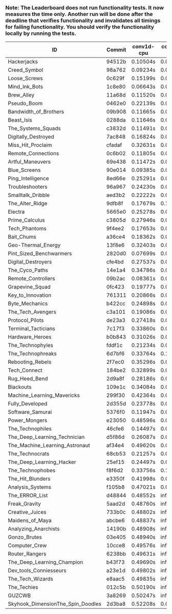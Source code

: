 ### Note: The Leaderboard does not run functionality tests. It now measures the time only. Another run will be done after the deadline that verifies functionality and invalidates all timings for failing functionality. You should verify the functionality locally by running the tests.

|ID|Commit|conv1d-cpu|conv1d-gpu|DWSPConv2D-gpu|gemm-gpu|avg|
|-|-|-|-|-|-|-|
|Hackerjacks|94512b|0.10504s|0.06275s|2.91508s|1.80631s|1.22229s|
|Creed_Symbol|98a762|0.09234s|0.04797s|2.95547s|1.82509s|1.23022s|
|Loose_Screws|0c629f|0.15199s|0.07505s|2.93727s|1.83749s|1.25045s|
|Mind_Ink_Bots|1c8e80|0.06643s|0.06430s|3.02523s|1.88327s|1.25981s|
|Brew_Alley|11a68d|0.11520s|0.04572s|3.00890s|1.88570s|1.26388s|
|Pseudo_Boom|0462e0|0.22139s|0.04343s|2.89584s|1.89516s|1.26396s|
|Bandwidth_of_Brothers|09b908|0.11665s|0.06825s|3.00425s|1.90700s|1.27404s|
|Beast_Isis|0288da|0.11646s|0.09019s|3.05931s|1.83137s|1.27433s|
|The_Systems_Squads|c3832d|0.11491s|0.04375s|3.06120s|1.88364s|1.27588s|
|Digitally_Destroyed|7ac848|0.16824s|0.06500s|2.99720s|1.89787s|1.28208s|
|Miss_Hit_Proclaim|cfadaf|0.32631s|0.07260s|2.94645s|1.78789s|1.28332s|
|Remote_Connections|0c6b02|0.11805s|0.04923s|3.07437s|1.89437s|1.28401s|
|Artful_Maneuvers|69e438|0.11472s|0.07403s|3.02125s|1.94243s|1.28811s|
|Blue_Screens|90e014|0.09385s|0.06188s|3.00562s|2.01338s|1.29368s|
|Ping_Intelligence|8ed66e|0.25291s|0.05708s|2.99088s|1.87446s|1.29383s|
|Troubleshooters|96a967|0.24230s|0.05938s|3.05312s|1.83453s|1.29733s|
|Smalltalk_Dribble|aed3b2|0.22222s|0.06603s|2.97716s|1.93198s|1.29935s|
|The_Alter_Ridge|9dfb8f|0.17679s|0.11210s|3.03495s|1.89964s|1.30587s|
|Electra|5665e0|0.25278s|0.06442s|3.02364s|1.88387s|1.30618s|
|Prime_Calculus|c3805d|0.27946s|0.07668s|3.00426s|1.87729s|1.30942s|
|Tech_Phantoms|9f4ee2|0.17653s|0.08999s|2.97244s|2.01608s|1.31376s|
|Bait_Chums|a36ce4|0.18362s|0.06415s|3.00306s|2.01814s|1.31724s|
|Geo-Thermal_Energy|13f8e6|0.32403s|0.07210s|3.01010s|1.91137s|1.32940s|
|Pint_Sized_Benchwarmers|2820d0|0.07699s|0.05156s|2.98718s|2.20811s|1.33096s|
|Digital_Destroyers|cfe4bd|0.27537s|0.06422s|2.99223s|2.00814s|1.33499s|
|The_Cyco_Paths|14e1a4|0.34786s|0.07710s|3.04525s|1.88415s|1.33859s|
|Remote_Controllers|09b2ac|0.08361s|0.04841s|3.29548s|1.97659s|1.35102s|
|Grapevine_Squad|0fc423|0.19777s|0.06566s|3.37081s|1.83152s|1.36644s|
|Key_to_Innovation|761311|0.20866s|0.04939s|3.06336s|2.17218s|1.37340s|
|Byte_Mechanics|b422cc|0.24898s|0.06504s|2.98989s|2.19584s|1.37494s|
|The_Tech_Avengers|c3a101|0.19086s|0.07131s|3.30726s|2.01141s|1.39521s|
|Protocol_Pilots|de23a3|0.27418s|0.07322s|3.31712s|2.02872s|1.42331s|
|Terminal_Tacticians|7c17f3|0.33860s|0.06910s|3.30391s|2.05905s|1.44266s|
|Hardware_Heroes|b0b843|0.31026s|0.07947s|3.30522s|2.08436s|1.44483s|
|The_Technophyles|fddf1c|0.21234s|0.04555s|3.44044s|2.09682s|1.44879s|
|The_Technophreaks|6d7bf6|0.33764s|0.14308s|3.31560s|2.04272s|1.45976s|
|Rebooting_Rebels|2f7ec0|0.35296s|0.07182s|3.16092s|2.25620s|1.46047s|
|Tech_Connect|184be2|0.32899s|0.07177s|3.29480s|2.19219s|1.47194s|
|Rug_Heed_Bend|2d9a8f|0.28186s|0.05894s|3.29657s|2.29720s|1.48364s|
|Blackouts|109e1c|0.34084s|0.07285s|3.15969s|2.49291s|1.51657s|
|Machine_Learning_Mavericks|299f30|0.42364s|0.07499s|3.32542s|2.37391s|1.54949s|
|Fully_Developed|2d355d|0.23778s|0.06608s|3.22062s|2.76126s|1.57143s|
|Software_Samurai|5376f0|0.11947s|0.04916s|3.66261s|3.02946s|1.71517s|
|Power_Mongers|e23050|0.48596s|0.04591s|3.06030s|4.52622s|2.02960s|
|The_Technophiles|46cfe6|0.14497s|0.07190s|3.32115s|4.72449s|2.06563s|
|The_Deep_Learning_Technician|d5f86d|0.26087s|0.07202s|3.34053s|4.74728s|2.10517s|
|The_Machine_Learning_Astronaut|af34e4|0.49620s|0.07991s|3.33404s|4.72264s|2.15820s|
|The_Technocrats|68cb53|0.21257s|0.08817s|3.39458s|5.94262s|2.40949s|
|The_Deep_Learning_Hacker|25ef15|0.24497s|0.08014s|infs|4.75148s|infs|
|The_Technophobes|f8f6d2|0.33756s|0.19220s|infs|2.07068s|infs|
|The_Hit_Blunders|e3350f|0.41998s|0.06392s|infs|4.49917s|infs|
|Analysis_Systems|f105b8|0.47021s|0.04659s|infs|infs|infs|
|The_ERROR_List|d48844|0.48552s|infs|infs|4.58538s|infs|
|Freak_Gravity|5aad2d|0.48760s|infs|infs|4.59232s|infs|
|Creative_Juices|733b0c|0.48802s|infs|infs|4.58404s|infs|
|Maidens_of_Maya|abcbe6|0.48837s|infs|infs|4.71277s|infs|
|Analyzing_Anarchists|14190b|0.48908s|infs|infs|4.61504s|infs|
|Gonzo_Brutes|03e405|0.48940s|infs|infs|4.52158s|infs|
|Computer_Crew|10cce8|0.49576s|infs|infs|4.67467s|infs|
|Router_Rangers|6238bb|0.49631s|infs|infs|4.73844s|infs|
|The_Deep_Learning_Champion|b43f73|0.49690s|infs|infs|4.74384s|infs|
|Dev_tools_Conniesseurs|a23e1d|0.49802s|infs|infs|4.59998s|infs|
|The_Tech_Wizards|e8aac5|0.49835s|infs|infs|4.71489s|infs|
|The_Techies|012c5b|0.50190s|infs|infs|4.73647s|infs|
|GUZCWB|3a8269|0.50247s|infs|infs|4.72949s|infs|
|Skyhook_DimensionThe_Spin_Doodles|2d3ba8|0.52208s|0.06510s|infs|2.40036s|infs|
